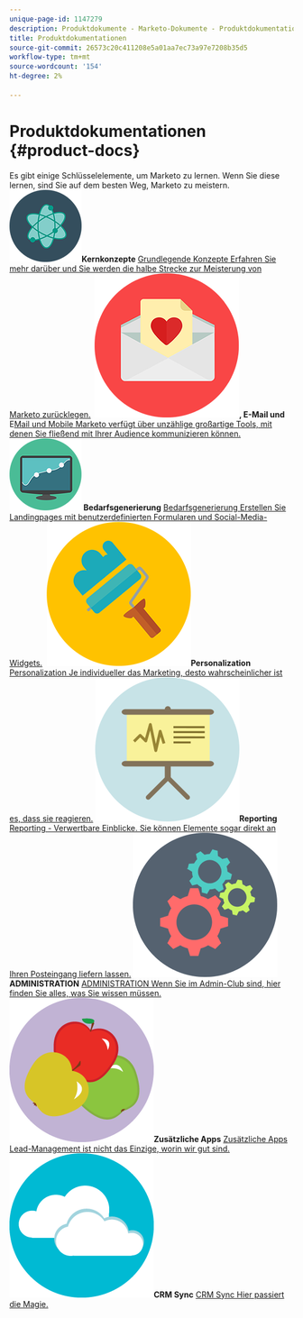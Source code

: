 ```yaml
---
unique-page-id: 1147279
description: Produktdokumente - Marketo-Dokumente - Produktdokumentation
title: Produktdokumentationen
source-git-commit: 26573c20c411208e5a01aa7ec73a97e7208b35d5
workflow-type: tm+mt
source-wordcount: '154'
ht-degree: 2%

---
```



# Produktdokumentationen {#product-docs}

Es gibt einige Schlüsselelemente, um Marketo zu lernen. Wenn Sie diese lernen, sind Sie auf dem besten Weg, Marketo zu meistern.
**&#x200B; ![Grundlegende Konzepte](assets/education-science-12.png)Kernkonzepte** [Grundlegende Konzepte Erfahren Sie mehr darüber und Sie werden die halbe Strecke zur Meisterung von Marketo zurücklegen.](product-docs/core-marketo-concepts.md)     **&#x200B; ![E-Mail und ](assets/valentine-day-10.png), E-Mail und &#x200B;** E[Mail und Mobile Marketo verfügt über unzählige großartige Tools, mit denen Sie fließend mit Ihrer Audience kommunizieren können.](https://docs.marketo.com/pages/viewpage.action?pageId=557076)     **&#x200B; ![Bedarfsgenerierung](assets/seo-04.png) Bedarfsgenerierung** [ Bedarfsgenerierung Erstellen Sie Landingpages mit benutzerdefinierten Formularen und Social-Media-Widgets.](product-docs/demand-generation.md)     **&#x200B; ![Personalization](assets/graphic-design-tools-19.png)Personalization** [Personalization Je individueller das Marketing, desto wahrscheinlicher ist es, dass sie reagieren.](product-docs/personalization.md)     **&#x200B; ![Reporting](assets/office-21.png)Reporting** [Reporting - Verwertbare Einblicke. Sie können Elemente sogar direkt an Ihren Posteingang liefern lassen.](product-docs/reporting.md)     **&#x200B; ![ADMINISTRATION](assets/technology-08.png)ADMINISTRATION** [ADMINISTRATION Wenn Sie im Admin-Club sind, hier finden Sie alles, was Sie wissen müssen.](https://docs.marketo.com/display/DOCS/Administration)     **&#x200B; ![Zusätzliche Apps](assets/food-10.png)Zusätzliche Apps** [Zusätzliche Apps Lead-Management ist nicht das Einzige, worin wir gut sind.](product-docs/additional-apps.md)     **&#x200B; ![CRM Sync](assets/seo-33.png)CRM Sync** [CRM Sync Hier passiert die Magie.](product-docs/crm-sync.md)
